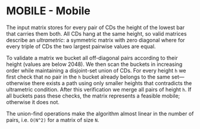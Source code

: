 # MOBILE - Mobile

The input matrix stores for every pair of CDs the height of the lowest bar that carries them both.  All CDs hang at the same height, so valid matrices describe an *ultrametric*: a symmetric matrix with zero diagonal where for every triple of CDs the two largest pairwise values are equal.

To validate a matrix we bucket all off-diagonal pairs according to their height (values are below 2048).  We then scan the buckets in increasing order while maintaining a disjoint-set union of CDs.
For every height `h` we first check that no pair in the `h` bucket already belongs to the same set—otherwise there exists a path using only smaller heights that contradicts the ultrametric condition.  After this verification we merge all pairs of height `h`.
If all buckets pass these checks, the matrix represents a feasible mobile; otherwise it does not.

The union-find operations make the algorithm almost linear in the number of pairs, i.e. `O(N^2)` for a matrix of size `N`.

